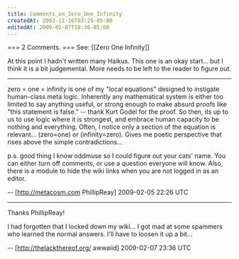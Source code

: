 ```yaml
---
title: Comments_on_Zero_One_Infinity
createdAt: 2003-11-16T03:29-05:00
editedAt: 2009-02-07T18:36-05:00
---
```


=== 2 Comments. ===
See: [[Zero One Infinity]]

At this point I hadn't written many Haikus. This one is an okay start... but I think it is a bit judgemental. More needs to be left to the reader to figure out.

----

zero = one = infinity
is one of my "local equations" designed to instigate human-class meta logic. Inherently any mathematical system is either too limited to say anything useful, or strong enough to make absurd proofs like "this statement is false." -- thank Kurt Godel for the proof. So then, its up to us to use logic where it is strongest, and embrace human capacity to be nothing and everything. Often, I notice only a section of the equation is relevant... (zero=one) or (infinity=zero). Gives me poetic perspective that rises above the simple contradictions...

p.s. good thing I know oddmuse so I could figure out your cats' name. You can either turn off comments, or use a question everyone will know. Also, there is a module to hide the wiki links when you are not logged in as an editor.

-- [http://metacosm.com PhillipReay] 2009-02-05 22:26 UTC


----

Thanks PhillipReay!

I had forgotten that I locked down my wiki... I got mad at some spammers who learned the normal answers. I'll have to loosen it up a bit...

-- [http://thelackthereof.org/ awwaiid] 2009-02-07 23:36 UTC


